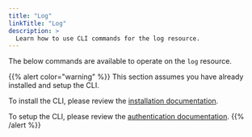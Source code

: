 ```yaml
---
title: "Log"
linkTitle: "Log"
description: >
  Learn how to use CLI commands for the log resource.
---
```


The below commands are available to operate on the `log` resource.

{{% alert color="warning" %}}
This section assumes you have already installed and setup the CLI.

To install the CLI, please review the [installation documentation](/docs/cli/install/).

To setup the CLI, please review the [authentication documentation](/docs/cli/authentication).
{{% /alert %}}
